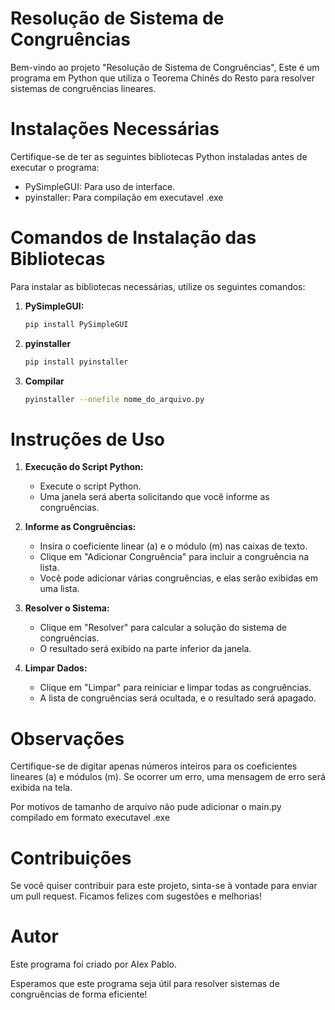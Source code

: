 # Resolução de Sistema de Congruências
Bem-vindo ao projeto "Resolução de Sistema de Congruências", Este é um programa em Python que utiliza o Teorema Chinês do Resto para resolver sistemas de congruências lineares. 

# Instalações Necessárias
Certifique-se de ter as seguintes bibliotecas Python instaladas antes de executar o programa:
- PySimpleGUI: Para uso de interface.
- pyinstaller: Para compilação em executavel .exe 

# Comandos de Instalação das Bibliotecas

Para instalar as bibliotecas necessárias, utilize os seguintes comandos:
1. **PySimpleGUI:**
   ```bash
   pip install PySimpleGUI
2. **pyinstaller**
   ```bash
   pip install pyinstaller
3. **Compilar**
   ```bash
   pyinstaller --onefile nome_do_arquivo.py

# Instruções de Uso

1. **Execução do Script Python:**
   - Execute o script Python.
   - Uma janela será aberta solicitando que você informe as congruências.

2. **Informe as Congruências:**
   - Insira o coeficiente linear (a) e o módulo (m) nas caixas de texto.
   - Clique em "Adicionar Congruência" para incluir a congruência na lista.
   - Você pode adicionar várias congruências, e elas serão exibidas em uma lista.

3. **Resolver o Sistema:**
   - Clique em "Resolver" para calcular a solução do sistema de congruências.
   - O resultado será exibido na parte inferior da janela.

4. **Limpar Dados:**
   - Clique em "Limpar" para reiniciar e limpar todas as congruências.
   - A lista de congruências será ocultada, e o resultado será apagado.

# Observações
Certifique-se de digitar apenas números inteiros para os coeficientes lineares (a) e módulos (m).
Se ocorrer um erro, uma mensagem de erro será exibida na tela.

Por motivos de tamanho de arquivo não pude adicionar o main.py compilado em formato executavel .exe

# Contribuições
Se você quiser contribuir para este projeto, sinta-se à vontade para enviar um pull request. Ficamos felizes com sugestões e melhorias!

# Autor
Este programa foi criado por Alex Pablo.

Esperamos que este programa seja útil para resolver sistemas de congruências de forma eficiente!

